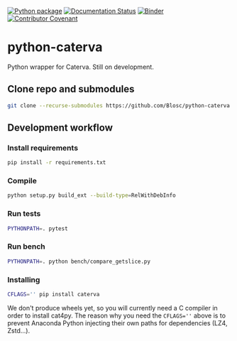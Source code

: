 [![Python package](https://github.com/Blosc/python-caterva/actions/workflows/python-package.yml/badge.svg?branch=master)](https://github.com/Blosc/python-caterva/actions/workflows/python-package.yml)
[![Documentation Status](https://readthedocs.org/projects/python-caterva/badge/?version=latest)](https://python-caterva.readthedocs.io/en/latest/?badge=latest)
[![Binder](https://mybinder.org/badge_logo.svg)](https://mybinder.org/v2/gh/Blosc/python-caterva/master?filepath=notebooks%2Fslicing-performance.ipynb)
[![Contributor Covenant](https://img.shields.io/badge/Contributor%20Covenant-v2.0%20adopted-ff69b4.svg)](code_of_conduct.md)

# python-caterva

Python wrapper for Caterva.  Still on development.

## Clone repo and submodules

```sh
git clone --recurse-submodules https://github.com/Blosc/python-caterva
```

## Development workflow

### Install requirements

```sh
pip install -r requirements.txt
```

### Compile

```sh
python setup.py build_ext --build-type=RelWithDebInfo
```

### Run tests

```sh
PYTHONPATH=. pytest
```

### Run bench

```sh
PYTHONPATH=. python bench/compare_getslice.py
```

### Installing

```sh
CFLAGS='' pip install caterva
```

We don't produce wheels yet, so you will currently need a C compiler in order to install cat4py.  The reason why you need the `CFLAGS=''` above is to prevent Anaconda Python injecting their own paths for dependencies (LZ4, Zstd...).
